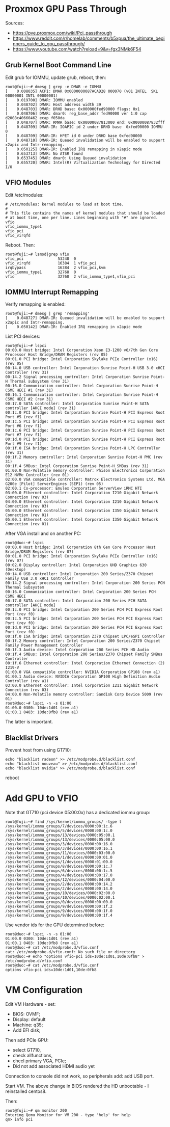 # Proxmox GPU Pass Through

Sources:

* https://pve.proxmox.com/wiki/Pci_passthrough
* https://www.reddit.com/r/homelab/comments/b5xpua/the_ultimate_beginners_guide_to_gpu_passthrough/
* https://www.youtube.com/watch?reload=9&v=fgx3NMk6F54

## Grub Kernel Boot Command Line

Edit grub for IOMMU, update grub, reboot, then:

```
root@fuji:~# dmesg | grep -e DMAR -e IOMMU
[    0.008035] ACPI: DMAR 0x0000000087ACAD28 000070 (v01 INTEL  SKL      00000001 INTL 00000001)
[    0.019700] DMAR: IOMMU enabled
[    0.048702] DMAR: Host address width 39
[    0.048703] DMAR: DRHD base: 0x000000fed90000 flags: 0x1
[    0.048706] DMAR: dmar0: reg_base_addr fed90000 ver 1:0 cap d2008c40660462 ecap f050da
[    0.048707] DMAR: RMRR base: 0x00000087813000 end: 0x00000087832fff
[    0.048709] DMAR-IR: IOAPIC id 2 under DRHD base  0xfed90000 IOMMU 0
[    0.048709] DMAR-IR: HPET id 0 under DRHD base 0xfed90000
[    0.048710] DMAR-IR: Queued invalidation will be enabled to support x2apic and Intr-remapping.
[    0.050125] DMAR-IR: Enabled IRQ remapping in x2apic mode
[    0.653713] DMAR: No ATSR found
[    0.653745] DMAR: dmar0: Using Queued invalidation
[    0.655720] DMAR: Intel(R) Virtualization Technology for Directed I/O
```

## VFIO Modules

Edit /etc/modules:
```
# /etc/modules: kernel modules to load at boot time.
#
# This file contains the names of kernel modules that should be loaded
# at boot time, one per line. Lines beginning with "#" are ignored.
vfio
vfio_iommu_type1
vfio_pci
vfio_virqfd
```

Reboot.  Then:

```
root@fuji:~# lsmod|grep vfio
vfio_pci               53248  0
vfio_virqfd            16384  1 vfio_pci
irqbypass              16384  2 vfio_pci,kvm
vfio_iommu_type1       32768  0
vfio                   32768  2 vfio_iommu_type1,vfio_pci
```
## IOMMU Interrupt Remapping

Verify remapping is enabled:

```
root@fuji:~# dmesg | grep 'remapping'
[    0.048727] DMAR-IR: Queued invalidation will be enabled to support x2apic and Intr-remapping.
[    0.050142] DMAR-IR: Enabled IRQ remapping in x2apic mode
```

List PCI devices:
```
root@fuji:~# lspci
00:00.0 Host bridge: Intel Corporation Xeon E3-1200 v6/7th Gen Core Processor Host Bridge/DRAM Registers (rev 05)
00:01.0 PCI bridge: Intel Corporation Skylake PCIe Controller (x16) (rev 05)
00:14.0 USB controller: Intel Corporation Sunrise Point-H USB 3.0 xHCI Controller (rev 31)
00:14.2 Signal processing controller: Intel Corporation Sunrise Point-H Thermal subsystem (rev 31)
00:16.0 Communication controller: Intel Corporation Sunrise Point-H CSME HECI #1 (rev 31)
00:16.1 Communication controller: Intel Corporation Sunrise Point-H CSME HECI #2 (rev 31)
00:17.0 SATA controller: Intel Corporation Sunrise Point-H SATA controller [AHCI mode] (rev 31)
00:1c.0 PCI bridge: Intel Corporation Sunrise Point-H PCI Express Root Port #5 (rev f1)
00:1c.5 PCI bridge: Intel Corporation Sunrise Point-H PCI Express Root Port #6 (rev f1)
00:1c.6 PCI bridge: Intel Corporation Sunrise Point-H PCI Express Root Port #7 (rev f1)
00:1d.0 PCI bridge: Intel Corporation Sunrise Point-H PCI Express Root Port #9 (rev f1)
00:1f.0 ISA bridge: Intel Corporation Sunrise Point-H LPC Controller (rev 31)
00:1f.2 Memory controller: Intel Corporation Sunrise Point-H PMC (rev 31)
00:1f.4 SMBus: Intel Corporation Sunrise Point-H SMBus (rev 31)
01:00.0 Non-Volatile memory controller: Phison Electronics Corporation E12 NVMe Controller (rev 01)
02:00.0 VGA compatible controller: Matrox Electronics Systems Ltd. MGA G200e [Pilot] ServerEngines (SEP1) (rev 05)
02:00.1 Co-processor: Emulex Corporation ServerView iRMC HTI
03:00.0 Ethernet controller: Intel Corporation I210 Gigabit Network Connection (rev 03)
04:00.0 Ethernet controller: Intel Corporation I210 Gigabit Network Connection (rev 03)
05:00.0 Ethernet controller: Intel Corporation I350 Gigabit Network Connection (rev 01)
05:00.1 Ethernet controller: Intel Corporation I350 Gigabit Network Connection (rev 01)
```

After VGA install and on another PC:
```
root@duo:~# lspci
00:00.0 Host bridge: Intel Corporation 8th Gen Core Processor Host Bridge/DRAM Registers (rev 07)
00:01.0 PCI bridge: Intel Corporation Skylake PCIe Controller (x16) (rev 07)
00:02.0 Display controller: Intel Corporation UHD Graphics 630 (Desktop)
00:14.0 USB controller: Intel Corporation 200 Series/Z370 Chipset Family USB 3.0 xHCI Controller
00:14.2 Signal processing controller: Intel Corporation 200 Series PCH Thermal Subsystem
00:16.0 Communication controller: Intel Corporation 200 Series PCH CSME HECI
00:17.0 SATA controller: Intel Corporation 200 Series PCH SATA controller [AHCI mode]
00:1c.0 PCI bridge: Intel Corporation 200 Series PCH PCI Express Root Port (rev f0)
00:1c.5 PCI bridge: Intel Corporation 200 Series PCH PCI Express Root Port (rev f0)
00:1d.0 PCI bridge: Intel Corporation 200 Series PCH PCI Express Root Port (rev f0)
00:1f.0 ISA bridge: Intel Corporation Z370 Chipset LPC/eSPI Controller
00:1f.2 Memory controller: Intel Corporation 200 Series/Z370 Chipset Family Power Management Controller
00:1f.3 Audio device: Intel Corporation 200 Series PCH HD Audio
00:1f.4 SMBus: Intel Corporation 200 Series/Z370 Chipset Family SMBus Controller
00:1f.6 Ethernet controller: Intel Corporation Ethernet Connection (2) I219-V
01:00.0 VGA compatible controller: NVIDIA Corporation GP108 (rev a1)
01:00.1 Audio device: NVIDIA Corporation GP108 High Definition Audio Controller (rev a1)
03:00.0 Ethernet controller: Intel Corporation I211 Gigabit Network Connection (rev 03)
04:00.0 Non-Volatile memory controller: Sandisk Corp Device 5009 (rev 01)
root@duo:~# lspci -n -s 01:00
01:00.0 0300: 10de:1d01 (rev a1)
01:00.1 0403: 10de:0fb8 (rev a1)
```

The latter is important.  


## Blacklist Drivers

Prevent host from using GT710:
```
echo "blacklist radeon" >> /etc/modprobe.d/blacklist.conf 
echo "blacklist nouveau" >> /etc/modprobe.d/blacklist.conf 
echo "blacklist nvidia" >> /etc/modprobe.d/blacklist.conf 
```

reboot

# Add GPU to VFIO

Note that GT710 (pci device 05:00:0x) has a dedicated iommu group:

```
root@fuji:~# find /sys/kernel/iommu_groups/ -type l
/sys/kernel/iommu_groups/7/devices/0000:00:1c.6
/sys/kernel/iommu_groups/5/devices/0000:00:1c.0
/sys/kernel/iommu_groups/13/devices/0000:05:00.1
/sys/kernel/iommu_groups/13/devices/0000:05:00.0
/sys/kernel/iommu_groups/3/devices/0000:00:16.0
/sys/kernel/iommu_groups/3/devices/0000:00:16.1
/sys/kernel/iommu_groups/11/devices/0000:03:00.0
/sys/kernel/iommu_groups/1/devices/0000:00:01.0
/sys/kernel/iommu_groups/1/devices/0000:01:00.0
/sys/kernel/iommu_groups/8/devices/0000:00:1c.7
/sys/kernel/iommu_groups/6/devices/0000:00:1c.5
/sys/kernel/iommu_groups/4/devices/0000:00:17.0
/sys/kernel/iommu_groups/12/devices/0000:04:00.0
/sys/kernel/iommu_groups/2/devices/0000:00:14.2
/sys/kernel/iommu_groups/2/devices/0000:00:14.0
/sys/kernel/iommu_groups/10/devices/0000:02:00.0
/sys/kernel/iommu_groups/10/devices/0000:02:00.1
/sys/kernel/iommu_groups/0/devices/0000:00:00.0
/sys/kernel/iommu_groups/9/devices/0000:00:1f.2
/sys/kernel/iommu_groups/9/devices/0000:00:1f.0
/sys/kernel/iommu_groups/9/devices/0000:00:1f.4
```

Use vendor ids for the GPU determined before:

```
root@duo:~# lspci -n -s 01:00
01:00.0 0300: 10de:1d01 (rev a1)
01:00.1 0403: 10de:0fb8 (rev a1)
root@duo:~# cat /etc/modprobe.d/vfio.conf
cat: /etc/modprobe.d/vfio.conf: No such file or directory
root@duo:~# echo "options vfio-pci ids=10de:1d01,10de:0fb8" > /etc/modprobe.d/vfio.conf
root@duo:~# cat /etc/modprobe.d/vfio.conf
options vfio-pci ids=10de:1d01,10de:0fb8
```

# VM Configuration

Edit VM Hardware - set:

* BIOS: OVMF;
* Display: default
* Machine: q35;
* Add EFI disk;

Then add PCIe GPU:

* select GT710,
* check allfunctions,
* checl primary VGA, PCIe;
* Did not add associated HDMI audio yet

Connection to console did not work, so peripherals add: add USB port.


Start VM.  The above change in BIOS rendered the HD unbootable - I reinstalled centos8.

Then:
```
root@fuji:~# qm monitor 200
Entering Qemu Monitor for VM 200 - type 'help' for help
qm> info pci

```



